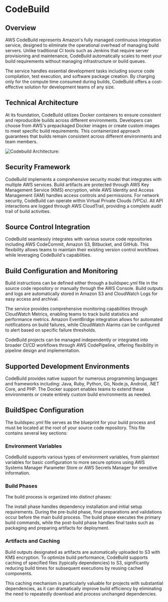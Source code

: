 # CodeBuild

## Overview

AWS CodeBuild represents Amazon's fully managed continuous integration service, designed to eliminate the operational overhead of managing build servers. Unlike traditional CI tools such as Jenkins that require server provisioning and maintenance, CodeBuild automatically scales to meet your build requirements without managing infrastructure or build queues.

The service handles essential development tasks including source code compilation, test execution, and software package creation. By charging only for the compute time consumed during builds, CodeBuild offers a cost-effective solution for development teams of any size.

## Technical Architecture

At its foundation, CodeBuild utilizes Docker containers to ensure consistent and reproducible builds across different environments. Developers can choose from AWS's prepackaged Docker images or create custom images to meet specific build requirements. This containerized approach guarantees that builds remain consistent across different environments and team members.

![Codebuild Architecture:](../assets/img/codebuild.png)

## Security Framework

CodeBuild implements a comprehensive security model that integrates with multiple AWS services. Build artifacts are protected through AWS Key Management Service (KMS) encryption, while AWS Identity and Access Management (IAM) handles access controls and permissions. For network security, CodeBuild can operate within Virtual Private Clouds (VPCs). All API interactions are logged through AWS CloudTrail, providing a complete audit trail of build activities.

## Source Control Integration

CodeBuild seamlessly integrates with various source code repositories including AWS CodeCommit, Amazon S3, Bitbucket, and GitHub. This flexibility allows teams to maintain their existing version control workflows while leveraging CodeBuild's capabilities.

## Build Configuration and Monitoring

Build instructions can be defined either through a buildspec.yml file in the source code repository or manually through the AWS Console. Build outputs and logs are automatically stored in Amazon S3 and CloudWatch Logs for easy access and archival.

The service provides comprehensive monitoring capabilities through CloudWatch Metrics, enabling teams to track build statistics and performance metrics. Amazon EventBridge integration allows for automated notifications on build failures, while CloudWatch Alarms can be configured to alert based on specific failure thresholds.

CodeBuild projects can be managed independently or integrated into broader CI/CD workflows through AWS CodePipeline, offering flexibility in pipeline design and implementation.

## Supported Development Environments

CodeBuild provides native support for numerous programming languages and frameworks including:
Java, Ruby, Python, Go, Node.js, Android, .NET Core, and PHP. The Docker support enables teams to extend these environments or create entirely custom build environments as needed.

## BuildSpec Configuration

The buildspec.yml file serves as the blueprint for your build process and must be located at the root of your source code repository. This file contains several key sections:

### Environment Variables
CodeBuild supports various types of environment variables, from plaintext variables for basic configuration to more secure options using AWS Systems Manager Parameter Store or AWS Secrets Manager for sensitive information.

### Build Phases
The build process is organized into distinct phases:

The install phase handles dependency installation and initial setup requirements. During the pre-build phase, final preparations and validations occur before the main build process. The build phase executes the primary build commands, while the post-build phase handles final tasks such as packaging and preparing artifacts for deployment.

### Artifacts and Caching
Build outputs designated as artifacts are automatically uploaded to S3 with KMS encryption. To optimize build performance, CodeBuild supports caching of specified files (typically dependencies) to S3, significantly reducing build times for subsequent executions by reusing cached components.

This caching mechanism is particularly valuable for projects with substantial dependencies, as it can dramatically improve build efficiency by eliminating the need to repeatedly download and process unchanged dependencies.
